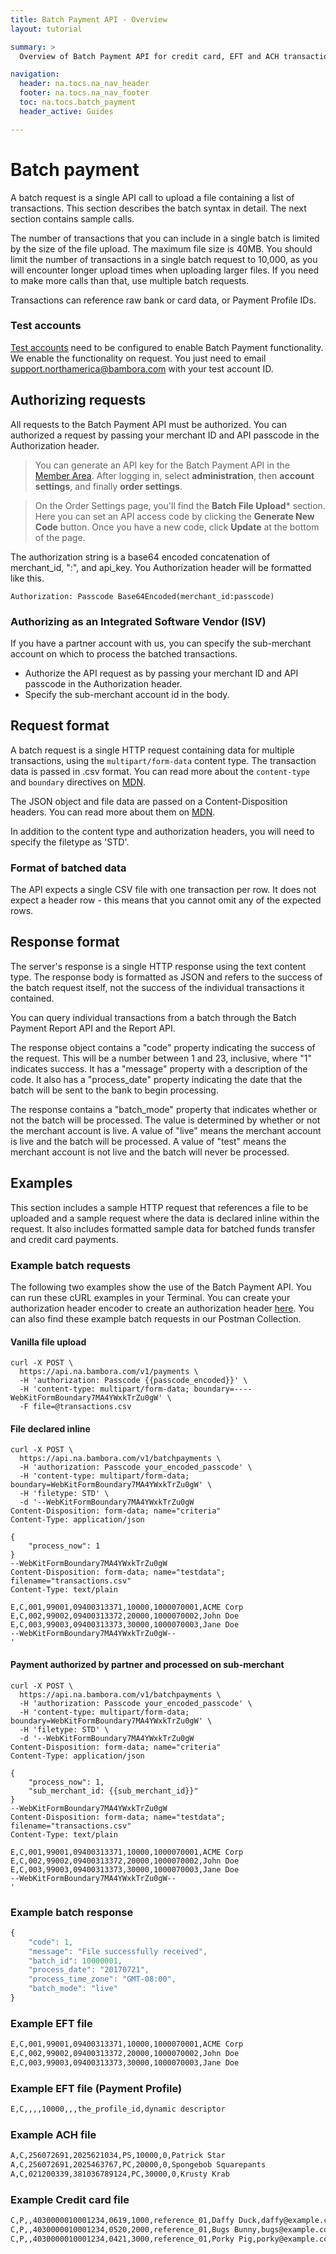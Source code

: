 ```yaml
---
title: Batch Payment API - Overview
layout: tutorial

summary: >
  Overview of Batch Payment API for credit card, EFT and ACH transaction.

navigation:
  header: na.tocs.na_nav_header
  footer: na.tocs.na_nav_footer
  toc: na.tocs.batch_payment
  header_active: Guides

---
```


# Batch payment

A batch request is a single API call to upload a file containing a list of transactions. This section describes the batch syntax in detail. The next section contains sample calls.

The number of transactions that you can include in a single batch is limited by the size of the file upload. The maximum file size is 40MB. You should limit the number of transactions in a single batch request to 10,000, as you will encounter longer upload times when uploading larger files. If you need to make more calls than that, use multiple batch requests.

Transactions can reference raw bank or card data, or Payment Profile IDs.

### Test accounts

[Test accounts](../../../forms/create_test_merchant_account) need to be configured to enable Batch Payment functionality. We enable the functionality on request. You just need to email [support.northamerica@bambora.com](mailto:support.northamerica@bambora.com) with your test account ID.

## Authorizing requests

All requests to the Batch Payment API must be authorized. You can authorized a request by passing your merchant ID and API passcode in the Authorization header.

> You can generate an API key for the Batch Payment API in the [Member Area](https://web.na.bambora.com/). After logging in, select **administration**,  then **account settings**, and finally **order settings**.

> On the Order Settings page, you'll find the **Batch File Upload*** section. Here you can set an API access code by clicking the **Generate New Code** button. Once you have a new code, click **Update** at the bottom of the page.


The authorization string is a base64 encoded concatenation of merchant_id, ":", and api_key. You Authorization header will be formatted like this.

`Authorization: Passcode Base64Encoded(merchant_id:passcode)`

### Authorizing as an Integrated Software Vendor (ISV)

If you have a partner account with us, you can specify the sub-merchant account on which to process the batched transactions.

- Authorize the API request as by passing your merchant ID and API passcode in the Authorization header.
- Specify the sub-merchant account id in the body.

## Request format

A batch request is a single HTTP request containing data for multiple transactions, using the `multipart/form-data` content type. The transaction data is passed in .csv format. You can read more about the `content-type` and `boundary` directives on [MDN](https://developer.mozilla.org/en-US/docs/Web/HTTP/Headers/Content-Type).

The JSON object and file data are passed on a Content-Disposition headers. You can read more about them on [MDN](https://developer.mozilla.org/es/docs/Web/HTTP/Headers/Content-Disposition).

In addition to the content type and authorization headers, you will need to specify the filetype as 'STD'.

### Format of batched data

The API expects a single CSV file with one transaction per row. It does not expect a header row - this means that you cannot omit any of the expected rows.

## Response format

The server's response is a single HTTP response using the text content type. The response body is formatted as JSON and refers to the success of the batch request itself, not the success of the individual transactions it contained.

You can query individual transactions from a batch through the Batch Payment Report API and the Report API.

The response object contains a "code" property indicating the success of the request. This will be a number between 1 and 23, inclusive, where "1" indicates success. It has a "message" property with a description of the code. It also has a "process_date" property indicating the date that the batch will be sent to the bank to begin processing.

The response contains a "batch_mode" property that indicates whether or not the batch will be processed. The value is determined by whether or not the merchant account is live. A value of "live" means the merchant account is live and the batch will be processed. A value of "test" means the merchant account is not live and the batch will never be processed.

## Examples

This section includes a sample HTTP request that references a file to be uploaded and a sample request where the data is declared inline within the request. It also includes formatted sample data for batched funds transfer and credit card payments.

### Example batch requests

The following two examples show the use of the Batch Payment API. You can run these cURL examples in your Terminal. You can create your authorization header encoder to create an authorization header [here](https://dev.na.bambora.com/docs/forms/encode_api_passcode/). You can also find these example batch requests in our Postman Collection.

#### Vanilla file upload
```shell
curl -X POST \
  https://api.na.bambora.com/v1/payments \
  -H 'authorization: Passcode {{passcode_encoded}}' \
  -H 'content-type: multipart/form-data; boundary=----WebKitFormBoundary7MA4YWxkTrZu0gW' \
  -F file=@transactions.csv
```

#### File declared inline
```shell
curl -X POST \
  https://api.na.bambora.com/v1/batchpayments \
  -H 'authorization: Passcode your_encoded_passcode' \
  -H 'content-type: multipart/form-data; boundary=WebKitFormBoundary7MA4YWxkTrZu0gW' \
  -H 'filetype: STD' \
  -d '--WebKitFormBoundary7MA4YWxkTrZu0gW
Content-Disposition: form-data; name="criteria"
Content-Type: application/json

{
    "process_now": 1
}
--WebKitFormBoundary7MA4YWxkTrZu0gW
Content-Disposition: form-data; name="testdata"; filename="transactions.csv"
Content-Type: text/plain

E,C,001,99001,09400313371,10000,1000070001,ACME Corp
E,C,002,99002,09400313372,20000,1000070002,John Doe
E,C,003,99003,09400313373,30000,1000070003,Jane Doe
--WebKitFormBoundary7MA4YWxkTrZu0gW--
'
```

#### Payment authorized by partner and processed on sub-merchant
```shell
curl -X POST \
  https://api.na.bambora.com/v1/batchpayments \
  -H 'authorization: Passcode your_encoded_passcode' \
  -H 'content-type: multipart/form-data; boundary=WebKitFormBoundary7MA4YWxkTrZu0gW' \
  -H 'filetype: STD' \
  -d '--WebKitFormBoundary7MA4YWxkTrZu0gW
Content-Disposition: form-data; name="criteria"
Content-Type: application/json

{
    "process_now": 1,
    "sub_merchant_id: {{sub_merchant_id}}"
}
--WebKitFormBoundary7MA4YWxkTrZu0gW
Content-Disposition: form-data; name="testdata"; filename="transactions.csv"
Content-Type: text/plain

E,C,001,99001,09400313371,10000,1000070001,ACME Corp
E,C,002,99002,09400313372,20000,1000070002,John Doe
E,C,003,99003,09400313373,30000,1000070003,Jane Doe
--WebKitFormBoundary7MA4YWxkTrZu0gW--
'
```

### Example batch response

```javascript
{
    "code": 1,
    "message": "File successfully received",
    "batch_id": 10000001,
    "process_date": "20170721",
    "process_time_zone": "GMT-08:00",
    "batch_mode": "live"
}
```

### Example EFT file

```bash
E,C,001,99001,09400313371,10000,1000070001,ACME Corp
E,C,002,99002,09400313372,20000,1000070002,John Doe
E,C,003,99003,09400313373,30000,1000070003,Jane Doe
```

### Example EFT file (Payment Profile)

```bash
E,C,,,,10000,,,the_profile_id,dynamic descriptor
```

### Example ACH file

```bash
A,C,256072691,2025621034,PS,10000,0,Patrick Star
A,C,256072691,2025463767,PC,20000,0,Spongebob Squarepants
A,C,021200339,381036789124,PC,30000,0,Krusty Krab
```

### Example Credit card file

```bash
C,P,,4030000010001234,0619,1000,reference_01,Daffy Duck,daffy@example.com,0
C,P,,4030000010001234,0520,2000,reference_01,Bugs Bunny,bugs@example.com,0
C,P,,4030000010001234,0421,3000,reference_01,Porky Pig,porky@example.com,0
```
